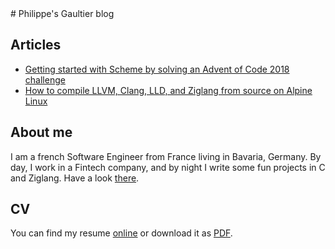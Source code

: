 <link rel="stylesheet" type="text/css" href="main.css">
# Philippe's Gaultier blog

## Articles

- [Getting started with Scheme by solving an Advent of Code 2018 challenge](https://gaultier.github.io/blog/advent_of_code_2018_5)
- [How to compile LLVM, Clang, LLD, and Ziglang from source on Alpine Linux](https://gaultier.github.io/blog/compile_ziglang_from_source_on_alpine_2020_9)

## About me

I am a french Software Engineer from France living in Bavaria, Germany. By day, I work in a Fintech company, and by night I write some fun projects in C and Ziglang. Have a look [there](https://github.com/gaultier).


## CV

You can find my resume [online](https://gaultier.github.io/resume/resume)
or download it as [PDF](https://github.com/gaultier/resume/raw/master/Philippe_Gaultier_resume_en.pdf).
